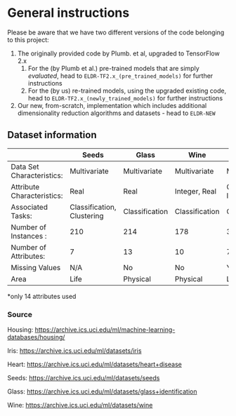 # General instructions

Please be aware that we have two different versions of the code belonging to this project:

1. The originally provided code by Plumb. et al, upgraded to TensorFlow 2.x
    1. For the (by Plumb et al.) pre-trained models that are simply _evaluated_, head to `ELDR-TF2.x_(pre_trained_models)` for further instructions
    2. For the (by us) re-trained models, using the upgraded existing code, head to `ELDR-TF2.x_(newly_trained_models)` for further instructions
2. Our new, from-scratch, implementation which includes additional dimensionality reduction algorithms and datasets - head to `ELDR-NEW`

## Dataset information


|                           | Seeds                      | Glass          | Wine            | Heart                     | Iris           | Housing        |
| ------                    | ----                       | -----          | -----           | ----                      | ----           | -----          |
| Data Set Characteristics: | Multivariate               | Multivariate   | Multivariate    | Multivariate              | Multivariate   | Multivariate   |
| Attribute Characteristics:| Real                       | Real           | Integer, Real   | Categorical, Integer, Real| Real           | Real           |
| Associated Tasks:         | Classification, Clustering | Classification | Classification  | Classification            | Classification | Classification |
| Number of Instances :     | 210                        | 214            | 178             | 303                       | 150            | 506            |
| Number of Attributes:     | 7                          | 13             | 10              | 75*                       | 4              | 13             |
| Missing Values            | N/A                        | No             | No              | Yes                       | No             | No             |
| Area                      | Life                       | Physical       | Physical        | Life                      | Life           | Physical       |

*only 14 attributes used
### Source

Housing: https://archive.ics.uci.edu/ml/machine-learning-databases/housing/

Iris: https://archive.ics.uci.edu/ml/datasets/iris

Heart: https://archive.ics.uci.edu/ml/datasets/heart+disease

Seeds: https://archive.ics.uci.edu/ml/datasets/seeds 

Glass: https://archive.ics.uci.edu/ml/datasets/glass+identification

Wine:  https://archive.ics.uci.edu/ml/datasets/wine
